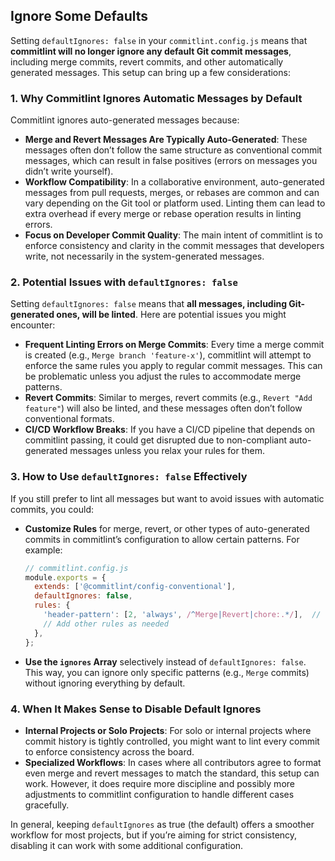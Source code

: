 ## Ignore Some Defaults

Setting `defaultIgnores: false` in your `commitlint.config.js` means that **commitlint will no longer ignore any default Git commit messages**, including merge commits, revert commits, and other automatically generated messages. This setup can bring up a few considerations:

### 1. **Why Commitlint Ignores Automatic Messages by Default**
   Commitlint ignores auto-generated messages because:
   - **Merge and Revert Messages Are Typically Auto-Generated**: These messages often don’t follow the same structure as conventional commit messages, which can result in false positives (errors on messages you didn’t write yourself).
   - **Workflow Compatibility**: In a collaborative environment, auto-generated messages from pull requests, merges, or rebases are common and can vary depending on the Git tool or platform used. Linting them can lead to extra overhead if every merge or rebase operation results in linting errors.
   - **Focus on Developer Commit Quality**: The main intent of commitlint is to enforce consistency and clarity in the commit messages that developers write, not necessarily in the system-generated messages.

### 2. **Potential Issues with `defaultIgnores: false`**
   Setting `defaultIgnores: false` means that **all messages, including Git-generated ones, will be linted**. Here are potential issues you might encounter:
   - **Frequent Linting Errors on Merge Commits**: Every time a merge commit is created (e.g., `Merge branch 'feature-x'`), commitlint will attempt to enforce the same rules you apply to regular commit messages. This can be problematic unless you adjust the rules to accommodate merge patterns.
   - **Revert Commits**: Similar to merges, revert commits (e.g., `Revert "Add feature"`) will also be linted, and these messages often don’t follow conventional formats.
   - **CI/CD Workflow Breaks**: If you have a CI/CD pipeline that depends on commitlint passing, it could get disrupted due to non-compliant auto-generated messages unless you relax your rules for them.
   
### 3. **How to Use `defaultIgnores: false` Effectively**
   If you still prefer to lint all messages but want to avoid issues with automatic commits, you could:
   - **Customize Rules** for merge, revert, or other types of auto-generated commits in commitlint’s configuration to allow certain patterns. For example:
     ```javascript
     // commitlint.config.js
     module.exports = {
       extends: ['@commitlint/config-conventional'],
       defaultIgnores: false,
       rules: {
         'header-pattern': [2, 'always', /^Merge|Revert|chore:.*/],  // Example pattern for merge/revert
         // Add other rules as needed
       },
     };
     ```
   - **Use the `ignores` Array** selectively instead of `defaultIgnores: false`. This way, you can ignore only specific patterns (e.g., `Merge` commits) without ignoring everything by default.

### 4. **When It Makes Sense to Disable Default Ignores**
   - **Internal Projects or Solo Projects**: For solo or internal projects where commit history is tightly controlled, you might want to lint every commit to enforce consistency across the board.
   - **Specialized Workflows**: In cases where all contributors agree to format even merge and revert messages to match the standard, this setup can work. However, it does require more discipline and possibly more adjustments to commitlint configuration to handle different cases gracefully. 

In general, keeping `defaultIgnores` as true (the default) offers a smoother workflow for most projects, but if you’re aiming for strict consistency, disabling it can work with some additional configuration.